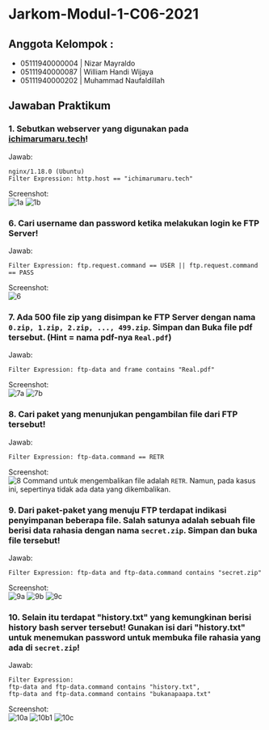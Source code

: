 # Jarkom-Modul-1-C06-2021

## Anggota Kelompok : 
- 05111940000004 | Nizar Mayraldo
- 05111940000087 | William Handi Wijaya
- 05111940000202 | Muhammad Naufaldillah

## Jawaban Praktikum
### 1. Sebutkan webserver yang digunakan pada [ichimarumaru.tech](http://ichimarumaru.tech/)!
Jawab:  
```
nginx/1.18.0 (Ubuntu)
Filter Expression: http.host == "ichimarumaru.tech"
```
Screenshot:  
![1a](https://user-images.githubusercontent.com/52129348/134642662-80dc0d62-4cde-4ded-b3e9-30c9ad8fbaed.png)
![1b](https://user-images.githubusercontent.com/52129348/134642762-8c16b487-547b-4241-914c-1295fc4992cb.png)


### 6. Cari username dan password ketika melakukan login ke FTP Server!
Jawab:  
```
Filter Expression: ftp.request.command == USER || ftp.request.command == PASS
```
Screenshot:  
![6](https://user-images.githubusercontent.com/52129348/134644331-02b5cd10-a70c-4a6e-aa6b-55672fca4a5e.png)


### 7. Ada 500 file zip yang disimpan ke FTP Server dengan nama `0.zip, 1.zip, 2.zip, ..., 499.zip`. Simpan dan Buka file pdf tersebut. (Hint = nama pdf-nya `Real.pdf`)
Jawab:  
```
Filter Expression: ftp-data and frame contains "Real.pdf"
```
Screenshot:  
![7a](https://user-images.githubusercontent.com/52129348/134644691-4b00ca58-6fc4-4f48-b93f-18718c1f40a1.png)
![7b](https://user-images.githubusercontent.com/52129348/134644747-dd2570f7-c917-400e-a242-76ee5434a2ba.png)


### 8. Cari paket yang menunjukan pengambilan file dari FTP tersebut!
Jawab:  
```
Filter Expression: ftp-data.command == RETR
```
Screenshot:  
![8](https://user-images.githubusercontent.com/52129348/134644909-687efc2f-d707-47a8-a8b7-1303cd0a59a7.png)
Command untuk mengembalikan file adalah `RETR`. Namun, pada kasus ini, sepertinya tidak ada data yang dikembalikan.  


### 9. Dari paket-paket yang menuju FTP terdapat indikasi penyimpanan beberapa file. Salah satunya adalah sebuah file berisi data rahasia dengan nama `secret.zip`. Simpan dan buka file tersebut!
Jawab:  
```
Filter Expression: ftp-data and ftp-data.command contains "secret.zip"
```
Screenshot:  
![9a](https://user-images.githubusercontent.com/52129348/134645080-812b0677-060e-4085-b356-53581fce9827.png)
![9b](https://user-images.githubusercontent.com/52129348/134645093-1aba71a8-e9cd-4f46-a914-805438bcd890.png)
![9c](https://user-images.githubusercontent.com/52129348/134645102-a1a39ccf-1047-45a0-912b-ea0ab6748197.png)


### 10. Selain itu terdapat "history.txt" yang kemungkinan berisi history bash server tersebut! Gunakan isi dari "history.txt" untuk menemukan password untuk membuka file rahasia yang ada di `secret.zip`!
Jawab:  
```
Filter Expression:
ftp-data and ftp-data.command contains "history.txt", 
ftp-data and ftp-data.command contains "bukanapaapa.txt"
```
Screenshot:  
![10a](https://user-images.githubusercontent.com/52129348/134646222-3b17e8c4-3b7c-4f0d-a706-8602b5f22861.png)
![10b1](https://user-images.githubusercontent.com/52129348/134646245-674a4042-4f89-4f92-8a27-d45c2dbeee11.png)
![10c](https://user-images.githubusercontent.com/52129348/134646261-4eca80c5-8ee4-40ec-b799-803eebf0b996.png)
